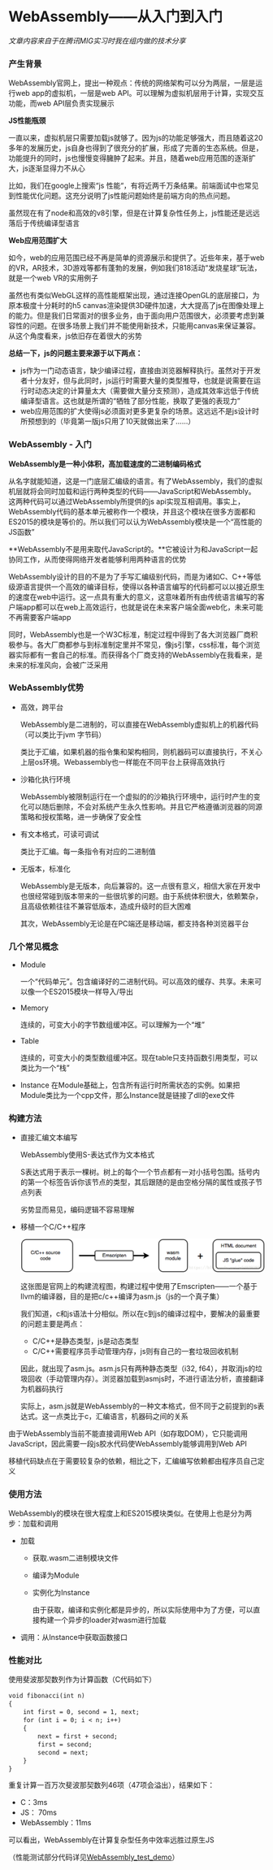 # WebAssembly——从入门到入门

*文章内容来自于在腾讯MIG实习时我在组内做的技术分享*

### 产生背景
WebAssembly官网上，提出一种观点：传统的网络架构可以分为两层，一层是运行web app的虚拟机，一层是web API。可以理解为虚拟机层用于计算，实现交互功能，而web API层负责实现展示

**JS性能瓶颈**

一直以来，虚拟机层只需要加载js就够了。因为js的功能足够强大，而且随着这20多年的发展历史，js自身也得到了很充分的扩展，形成了完善的生态系统。但是，功能提升的同时，js也慢慢变得臃肿了起来。并且，随着web应用范围的逐渐扩大，js逐渐显得力不从心

比如，我们在google上搜索“js 性能“，有将近两千万条结果。前端面试中也常见到性能优化问题。这充分说明了js性能问题始终是前端方向的热点问题。

虽然现在有了node和高效的v8引擎，但是在计算复杂性任务上，js性能还是远远落后于传统编译型语言

**Web应用范围扩大**

如今，web的应用范围已经不再是简单的资源展示和提供了。近些年来，基于web的VR，AR技术，3D游戏等都有蓬勃的发展，例如我们818活动“发烧星球”玩法，就是一个web VR的实用例子

虽然也有类似WebGL这样的高性能框架出现，通过连接OpenGL的底层接口，为原本极度十分耗时的h5 canvas渲染提供3D硬件加速，大大提高了js在图像处理上的能力。但是我们日常面对的很多业务，由于面向用户范围很大，必须要考虑到兼容性的问题。在很多场景上我们并不能使用新技术，只能用canvas来保证兼容。从这个角度看来，js依旧存在着很大的劣势

**总结一下，js的问题主要来源于以下两点：**
- js作为一门动态语言，缺少编译过程，直接由浏览器解释执行。虽然对于开发者十分友好，但与此同时，js运行时需要大量的类型推导，也就是说需要在运行时动态决定的计算量太大（需要做大量分支预测），造成其效率远低于传统编译型语言。这也就是所谓的“牺牲了部分性能，换取了更强的表现力”
- web应用范围的扩大使得js必须面对更多更复杂的场景。这远远不是js设计时所预想到的（毕竟第一版js只用了10天就做出来了……）

### WebAssembly - 入门

**WebAssembly是一种小体积，高加载速度的二进制编码格式**

从名字就能知道，这是一门底层汇编级的语言。有了WebAssembly，我们的虚拟机层就将会同时加载和运行两种类型的代码——JavaScript和WebAssembly。
这两种代码可以通过WebAssembly所提供的js api实现互相调用。事实上，WebAssembly代码的基本单元被称作一个模块，并且这个模块在很多方面都和ES2015的模块是等价的。所以我们可以认为WebAssembly模块是一个“高性能的JS函数”

**WebAssembly不是用来取代JavaScript的。**它被设计为和JavaScript一起协同工作，从而使得网络开发者能够利用两种语言的优势

WebAssembly设计的目的不是为了手写汇编级别代码，而是为诸如C、C++等低级源语言提供一个高效的编译目标，使得以各种语言编写的代码都可以以接近原生的速度在web中运行。这一点具有重大的意义，这意味着所有由传统语言编写的客户端app都可以在web上高效运行，也就是说在未来客户端全面web化，未来可能不再需要客户端app

同时，WebAssembly也是一个W3C标准，制定过程中得到了各大浏览器厂商积极参与。各大厂商都参与到标准制定里并不常见，像js引擎，css标准，每个浏览器实际都有一套自己的标准。而获得各个厂商支持的WebAssembly在我看来，是未来的标准风向，会被广泛采用

### WebAssembly优势

- 高效，跨平台

  WebAssembly是二进制的，可以直接在WebAssembly虚拟机上的机器代码（可以类比于jvm 字节码）

  类比于汇编，如果机器的指令集和架构相同，则机器码可以直接执行，不关心上层os环境。Webassembly也一样能在不同平台上获得高效执行

- 沙箱化执行环境

  WebAssembly被限制运行在一个虚拟的的沙箱执行环境中，运行时产生的变化可以随后删除，不会对系统产生永久性影响。并且它严格遵循浏览器的同源策略和授权策略，进一步确保了安全性

- 有文本格式，可读可调试

  类比于汇编。每一条指令有对应的二进制值

- 无版本，标准化

  WebAssembly是无版本，向后兼容的。这一点很有意义，相信大家在开发中也很经常碰到版本带来的一些很坑爹的问题。由于系统体积很大，依赖繁杂，且高级依赖往往不兼容低版本，造成升级时的巨大困难

  其次，WebAssembly无论是在PC端还是移动端，都支持各种浏览器平台

### 几个常见概念

- Module

  一个“代码单元”。包含编译好的二进制代码。可以高效的缓存、共享。未来可以像一个ES2015模块一样导入/导出

- Memory

  连续的，可变大小的字节数组缓冲区。可以理解为一个“堆”

- Table

  连续的，可变大小的类型数组缓冲区。现在table只支持函数引用类型，可以类比为一个“栈”

- Instance
  在Module基础上，包含所有运行时所需状态的实例。如果把Module类比为一个cpp文件，那么Instance就是链接了dll的exe文件

### 构建方法

- 直接汇编文本编写

  WebAssembly使用S-表达式作为文本格式

  S表达式用于表示一棵树。树上的每个一个节点都有一对小括号包围。括号内的第一个标签告诉你该节点的类型，其后跟随的是由空格分隔的属性或孩子节点列表

  劣势显而易见，编码逻辑不容易理解

- 移植一个C/C++程序

  ![img](./static/08-19-1.png)

  这张图是官网上的构建流程图，构建过程中使用了Emscripten——一个基于llvm的编译器，目的是把c/c++编译为asm.js（js的一个真子集）

  我们知道，c和js语法十分相似。所以在c到js的编译过程中，要解决的最重要的问题主要是两点：

  - C/C++是静态类型，js是动态类型
  - C/C++需要程序员手动管理内存，js则有自己的一套垃圾回收机制

  因此，就出现了asm.js。asm.js只有两种静态类型（i32, f64），并取消js的垃圾回收（手动管理内存）。浏览器加载到asmjs时，不进行语法分析，直接翻译为机器码执行

  实际上，asm.js就是WebAssembly的一种文本格式，但不同于之前提到的s表达式。这一点类比于c，汇编语言，机器码之间的关系

由于WebAssembly当前不能直接调用Web API（如存取DOM），它只能调用JavaScript，因此需要一段js胶水代码使WebAssembly能够调用到Web API

移植代码缺点在于需要较复杂的依赖，相比之下，汇编编写依赖都由程序员自己定义

### 使用方法
WebAssembly的模块在很大程度上和ES2015模块类似。在使用上也是分为两步：加载和调用

- 加载

  - 获取.wasm二进制模块文件

  - 编译为Module

  - 实例化为Instance

    由于获取，编译和实例化都是异步的，所以实际使用中为了方便，可以直接构建一个异步的loader对wasm进行加载

- 调用：从Instance中获取函数接口

### 性能对比
使用斐波那契数列作为计算函数（C代码如下）

```
void fibonacci(int n)
{
    int first = 0, second = 1, next;
    for (int i = 0; i < n; i++)
    {
        next = first + second;
        first = second;
        second = next;
    }
}
```


重复计算一百万次斐波那契数列46项（47项会溢出），结果如下：

- C：3ms
- JS： 70ms
- WebAssembly：11ms

可以看出，WebAssembly在计算复杂型任务中效率远胜过原生JS

（性能测试部分代码详见[WebAssembly_test_demo](https://github.com/Silence-Rain/WebAssembly_test_demo)）

